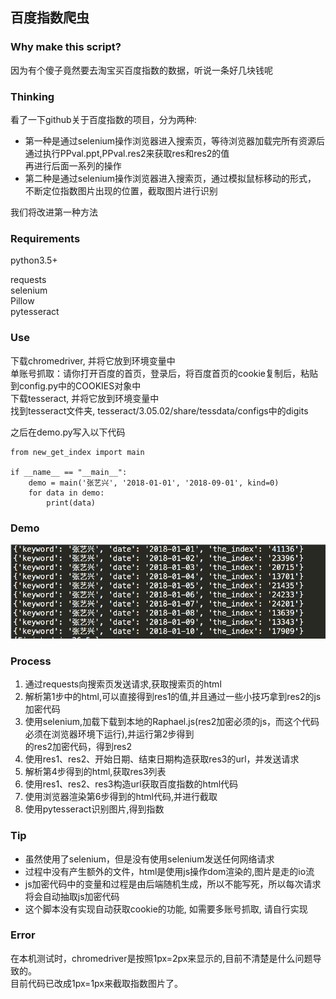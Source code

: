 ## 百度指数爬虫

### Why make this script?
因为有个傻子竟然要去淘宝买百度指数的数据，听说一条好几块钱呢

### Thinking
看了一下github关于百度指数的项目，分为两种: 
- 第一种是通过selenium操作浏览器进入搜索页，等待浏览器加载完所有资源后  
通过执行PPval.ppt,PPval.res2来获取res和res2的值  
再进行后面一系列的操作
- 第二种是通过selenium操作浏览器进入搜索页，通过模拟鼠标移动的形式，  
不断定位指数图片出现的位置，截取图片进行识别
  
我们将改进第一种方法  
  
### Requirements
python3.5+
  
requests  
selenium  
Pillow  
pytesseract  

### Use
下载chromedriver, 并将它放到环境变量中  
单账号抓取：请你打开百度的首页，登录后，将百度首页的cookie复制后，粘贴到config.py中的COOKIES对象中  
下载tesseract, 并将它放到环境变量中  
找到tesseract文件夹, tesseract/3.05.02/share/tessdata/configs中的digits  

之后在demo.py写入以下代码  
```
from new_get_index import main

if __name__ == "__main__":
    demo = main('张艺兴', '2018-01-01', '2018-09-01', kind=0)
    for data in demo:
        print(data)
```
  
### Demo
![image](https://github.com/longxiaofei/markdown_img/blob/master/spider-baiduindex/bbb.png?raw=true)
  
### Process
1. 通过requests向搜索页发送请求,获取搜索页的html  
2. 解析第1步中的html,可以直接得到res1的值,并且通过一些小技巧拿到res2的js加密代码  
3. 使用selenium,加载下载到本地的Raphael.js(res2加密必须的js，而这个代码必须在浏览器环境下运行),并运行第2步得到  
的res2加密代码，得到res2  
4. 使用res1、res2、开始日期、结束日期构造获取res3的url，并发送请求  
5. 解析第4步得到的html,获取res3列表  
6. 使用res1、res2、res3构造url获取百度指数的html代码  
7. 使用浏览器渲染第6步得到的html代码,并进行截取  
8. 使用pytesseract识别图片,得到指数  
  
### Tip
- 虽然使用了selenium，但是没有使用selenium发送任何网络请求
- 过程中没有产生额外的文件，html是使用js操作dom渲染的,图片是走的io流
- js加密代码中的变量和过程是由后端随机生成，所以不能写死，所以每次请求将会自动抽取js加密代码
- 这个脚本没有实现自动获取cookie的功能, 如需要多账号抓取, 请自行实现


### Error
在本机测试时，chromedriver是按照1px=2px来显示的,目前不清楚是什么问题导致的。  
目前代码已改成1px=1px来截取指数图片了。  

